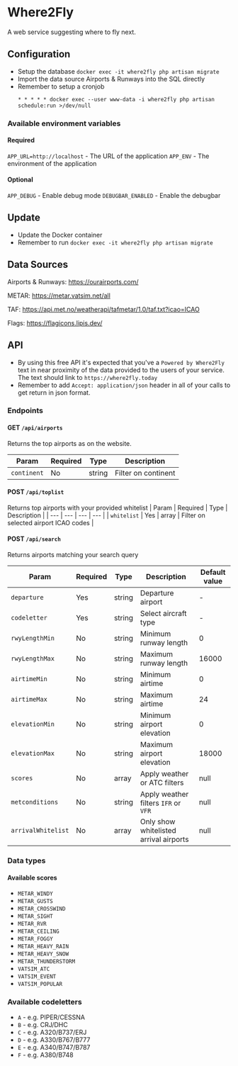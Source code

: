 # Where2Fly
A web service suggesting where to fly next.

## Configuration
- Setup the database `docker exec -it where2fly php artisan migrate`
- Import the data source Airports & Runways into the SQL directly
- Remember to setup a cronjob
    ```
    * * * * * docker exec --user www-data -i where2fly php artisan schedule:run >/dev/null
    ```

### Available environment variables

#### Required
`APP_URL=http://localhost` - The URL of the application
`APP_ENV` - The environment of the application

#### Optional
`APP_DEBUG` - Enable debug mode
`DEBUGBAR_ENABLED` - Enable the debugbar


## Update
- Update the Docker container
- Remember to run `docker exec -it where2fly php artisan migrate`

## Data Sources
Airports & Runways: https://ourairports.com/

METAR: https://metar.vatsim.net/all

TAF: https://api.met.no/weatherapi/tafmetar/1.0/taf.txt?icao=ICAO

Flags: https://flagicons.lipis.dev/

## API

- By using this free API it's expected that you've a `Powered by Where2Fly` text in near proximity of the data provided to the users of your service. The text should link to `https://where2fly.today`
- Remember to add `Accept: application/json` header in all of your calls to get return in json format.

### Endpoints
#### GET `/api/airports`
Returns the top airports as on the website.

| Param | Required | Type | Description |
| --- | --- | --- | --- |
| `continent` | No | string | Filter on continent |

#### POST `/api/toplist`
Returns top airports with your provided whitelist
| Param | Required | Type | Description |
| --- | --- | --- | --- |
| `whitelist` | Yes | array | Filter on selected airport ICAO codes |

#### POST `/api/search`
Returns airports matching your search query

| Param | Required | Type | Description | Default value |
| --- | --- | --- | --- | --- |
| `departure` | Yes | string | Departure airport | - |
| `codeletter` | Yes | string | Select aircraft type | - |
| `rwyLengthMin` | No | string | Minimum runway length | 0 |
| `rwyLengthMax` | No | string | Maximum runway length | 16000 |
| `airtimeMin` | No | string | Minimum airtime | 0 |
| `airtimeMax` | No | string | Maximum airtime | 24 |
| `elevationMin` | No | string | Minimum airport elevation | 0 |
| `elevationMax` | No | string | Maximum airport elevation | 18000 |
| `scores` | No | array | Apply weather or ATC filters | null |
| `metconditions` | No | string | Apply weather filters `IFR` or `VFR` | null |
| `arrivalWhitelist` | No | array | Only show whitelisted arrival airports | null |

### Data types

#### Available scores
- `METAR_WINDY`
- `METAR_GUSTS`
- `METAR_CROSSWIND`
- `METAR_SIGHT`
- `METAR_RVR`
- `METAR_CEILING`
- `METAR_FOGGY`
- `METAR_HEAVY_RAIN`
- `METAR_HEAVY_SNOW`
- `METAR_THUNDERSTORM`
- `VATSIM_ATC`
- `VATSIM_EVENT`
- `VATSIM_POPULAR`

### Available codeletters
- `A` - e.g. PIPER/CESSNA
- `B` - e.g. CRJ/DHC
- `C` - e.g. A320/B737/ERJ
- `D` - e.g. A330/B767/B777
- `E` - e.g. A340/B747/B787
- `F` - e.g. A380/B748